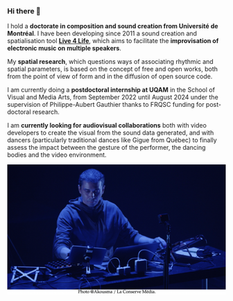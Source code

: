 ### Hi there 👋

<!--
**Xon77/Xon77** is a ✨ _special_ ✨ repository because its `README.md` (this file) appears on your GitHub profile.

Here are some ideas to get you started:

- 🔭 I’m currently working on ...
- 🌱 I’m currently learning ...
- 👯 I’m looking to collaborate on ...
- 🤔 I’m looking for help with ...
- 💬 Ask me about ...
- 📫 How to reach me: ...
- 😄 Pronouns: ...
- ⚡ Fun fact: ...
-->

I hold a **doctorate in composition and sound creation from Université de Montréal**. I have been developing since 2011 a sound creation and spatialisation tool **[Live 4 Life](https://github.com/Xon77/Live4Life)**, which aims to facilitate the **improvisation of electronic music on multiple speakers**. 

My **spatial research**, which questions ways of associating rhythmic and spatial parameters, is based on the concept of free and open works, both from the point of view of form and in the diffusion of open source code.

I am currently doing a **postdoctoral internship at UQAM** in the School of Visual and Media Arts, from September 2022 until August 2024 under the supervision of Philippe-Aubert Gauthier thanks to FRQSC funding for post-doctoral research.

I am **currently looking for audiovisual collaborations** both with video developers to create the visual from the sound data generated, and with dancers (particularly traditional dances like Gigue from Québec) to finally assess the impact between the gesture of the performer, the dancing bodies and the video environment.

![Cover](https://github.com/Xon77/Xon77/blob/main/Images/XonAkousmaS.png)
